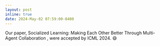 ```yaml
---
layout: post
inline: true
date: 2024-May-02 07:59:00-0400
---
```


Our paper, Socialized Learning: Making Each Other Better Through Multi-Agent Collaboration
, were accepted by ICML 2024.
:smile: 
